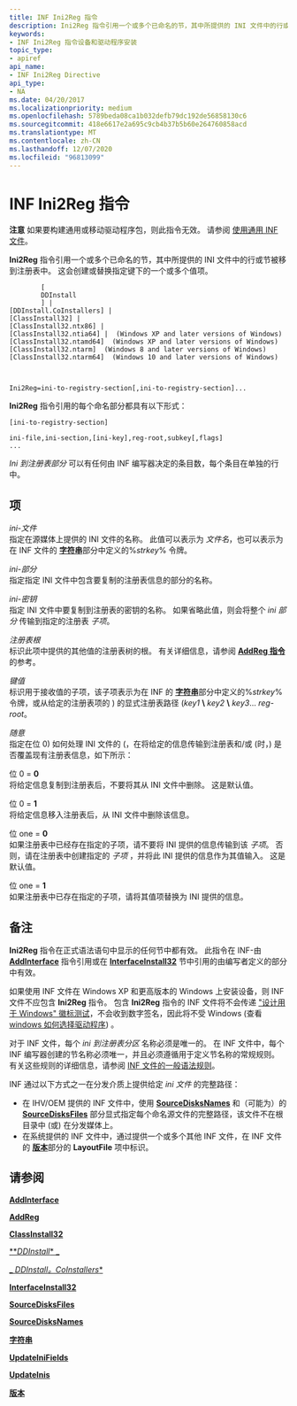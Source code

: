 ```yaml
---
title: INF Ini2Reg 指令
description: Ini2Reg 指令引用一个或多个已命名的节，其中所提供的 INI 文件中的行或节被移到注册表中。 这会创建或替换指定键下的一个或多个值项。
keywords:
- INF Ini2Reg 指令设备和驱动程序安装
topic_type:
- apiref
api_name:
- INF Ini2Reg Directive
api_type:
- NA
ms.date: 04/20/2017
ms.localizationpriority: medium
ms.openlocfilehash: 5789beda08ca1b032defb79dc192de56858130c6
ms.sourcegitcommit: 418e6617e2a695c9cb4b37b5b60e264760858acd
ms.translationtype: MT
ms.contentlocale: zh-CN
ms.lasthandoff: 12/07/2020
ms.locfileid: "96813099"
---
```

# <a name="inf-ini2reg-directive"></a>INF Ini2Reg 指令


**注意**  如果要构建通用或移动驱动程序包，则此指令无效。 请参阅 [使用通用 INF 文件](using-a-universal-inf-file.md)。

 

**Ini2Reg** 指令引用一个或多个已命名的节，其中所提供的 INI 文件中的行或节被移到注册表中。 这会创建或替换指定键下的一个或多个值项。

```inf
        [
        DDInstall
        ] | 
[DDInstall.CoInstallers] | 
[ClassInstall32] | 
[ClassInstall32.ntx86] | 
[ClassInstall32.ntia64] |  (Windows XP and later versions of Windows)
[ClassInstall32.ntamd64]  (Windows XP and later versions of Windows)
[ClassInstall32.ntarm]  (Windows 8 and later versions of Windows)
[ClassInstall32.ntarm64]  (Windows 10 and later versions of Windows)


  
Ini2Reg=ini-to-registry-section[,ini-to-registry-section]...
```

**Ini2Reg** 指令引用的每个命名部分都具有以下形式：

```inf
[ini-to-registry-section]
 
ini-file,ini-section,[ini-key],reg-root,subkey[,flags]
...
```

*Ini 到注册表部分* 可以有任何由 INF 编写器决定的条目数，每个条目在单独的行中。

## <a name="entries"></a>项


<a href="" id="ini-file"></a>*ini-文件*  
指定在源媒体上提供的 INI 文件的名称。 此值可以表示为 *文件名*，也可以表示为在 INF 文件的 [**字符串**](inf-strings-section.md)部分中定义的%*strkey*% 令牌。

<a href="" id="ini-section"></a>*ini-部分*  
指定指定 INI 文件中包含要复制的注册表信息的部分的名称。

<a href="" id="ini-key"></a>*ini-密钥*  
指定 INI 文件中要复制到注册表的密钥的名称。 如果省略此值，则会将整个 *ini 部分* 传输到指定的注册表 *子项*。

<a href="" id="reg-root"></a>*注册表根*  
标识此项中提供的其他值的注册表树的根。 有关详细信息，请参阅 [**AddReg 指令**](inf-addreg-directive.md)的参考。

<a href="" id="subkey"></a>*键值*  
标识用于接收值的子项，该子项表示为在 INF 的 [**字符串**](inf-strings-section.md)部分中定义的%*strkey*% 令牌，或从给定的注册表项的 ) 的显式注册表路径 (<em>key1</em> **\\** <em>key2</em> **\\** <em>key3</em>... *reg-root*。

<a href="" id="flags"></a>*随意*  
指定在位 0) 如何处理 INI 文件的 (，在将给定的信息传输到注册表和/或 (时，) 是否覆盖现有注册表信息，如下所示：

<a href="" id="bit-zero---0"></a>位 0 = **0**  
将给定信息复制到注册表后，不要将其从 INI 文件中删除。 这是默认值。

<a href="" id="bit-zero---1"></a>位 0 = **1**  
将给定信息移入注册表后，从 INI 文件中删除该信息。

<a href="" id="bit-one---0"></a>位 one = **0**  
如果注册表中已经存在指定的子项，请不要将 INI 提供的信息传输到该 *子项*。 否则，请在注册表中创建指定的 *子项* ，并将此 INI 提供的信息作为其值输入。 这是默认值。

<a href="" id="bit-one---1"></a>位 one = **1**  
如果注册表中已存在指定的子项，请将其值项替换为 INI 提供的信息。

<a name="remarks"></a>备注
-------

**Ini2Reg** 指令在正式语法语句中显示的任何节中都有效。 此指令在 INF-由 [**AddInterface**](inf-addinterface-directive.md) 指令引用或在 [**InterfaceInstall32**](inf-interfaceinstall32-section.md) 节中引用的由编写者定义的部分中有效。

如果使用 INF 文件在 Windows XP 和更高版本的 Windows 上安装设备，则 INF 文件不应包含 **Ini2Reg** 指令。 包含 **Ini2Reg** 指令的 INF 文件将不会传递 ["设计用于 Windows" 徽标测试](/windows-hardware/drivers)，不会收到数字签名，因此将不受 Windows (查看 [windows 如何选择驱动程序](./how-windows-selects-a-driver-for-a-device.md)) 。

对于 INF 文件，每个 *ini 到注册表分区* 名称必须是唯一的。 在 INF 文件中，每个 INF 编写器创建的节名称必须唯一，并且必须遵循用于定义节名称的常规规则。 有关这些规则的详细信息，请参阅 [INF 文件的一般语法规则](general-syntax-rules-for-inf-files.md)。

INF 通过以下方式之一在分发介质上提供给定 *ini 文件* 的完整路径：

-   在 IHV/OEM 提供的 INF 文件中，使用 [**SourceDisksNames**](inf-sourcedisksnames-section.md) 和（可能为）的 [**SourceDisksFiles**](inf-sourcedisksfiles-section.md) 部分显式指定每个命名源文件的完整路径，该文件不在根目录中 (或) 在分发媒体上。
-   在系统提供的 INF 文件中，通过提供一个或多个其他 INF 文件，在 INF 文件的 [**版本**](inf-version-section.md)部分的 **LayoutFile** 项中标识。

## <a name="see-also"></a>请参阅


[**AddInterface**](inf-addinterface-directive.md)

[**AddReg**](inf-addreg-directive.md)

[**ClassInstall32**](inf-classinstall32-section.md)

[**_DDInstall_* _](inf-ddinstall-section.md)

[_ *_DDInstall_。CoInstallers**](inf-ddinstall-coinstallers-section.md)

[**InterfaceInstall32**](inf-interfaceinstall32-section.md)

[**SourceDisksFiles**](inf-sourcedisksfiles-section.md)

[**SourceDisksNames**](inf-sourcedisksnames-section.md)

[**字符串**](inf-strings-section.md)

[**UpdateIniFields**](inf-updateinifields-directive.md)

[**UpdateInis**](inf-updateinis-directive.md)

[**版本**](inf-version-section.md)

